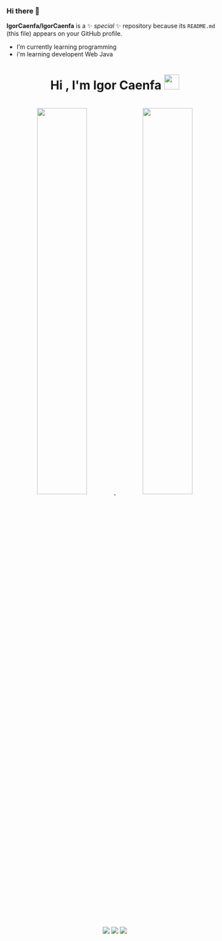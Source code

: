 ### Hi there 👋


**IgorCaenfa/IgorCaenfa** is a ✨ _special_ ✨ repository because its `README.md` (this file) appears on your GitHub profile.


- I’m currently learning programming
- i'm learning developent Web Java 




<h1 align="center">Hi , I'm Igor Caenfa <img src="https://media.giphy.com/media/hvRJCLFzcasrR4ia7z/giphy.gif" width="35"></h1>



 <br>
<div align="center">
<a href="https://github.com/IgorCaenfa">
<img width="48%" src="https://github-readme-stats.vercel.app/api?username=IgorCaenfa&show_icons=true&theme=default&include_all_commits=true&count_private=true"/>
<img width="48%" src="https://github-readme-stats.vercel.app/api/top-langs/?username=IgorCaenfa&layout=compact&langs_count=7&theme=default"/>
</div>
<br>
<br>
<div align="center">
<a href="https://www.linkedin.com/in/igor-caenfa-994b7a221/" target="_blank"><img src="https://img.shields.io/badge/-LinkedIn-%230077B5?style=for-the-badge&logo=linkedin&logoColor=white" target="_blank"></a>  
<a href="" target="_blank"><img src="https://img.shields.io/badge/-Instagram-%23E4405F?style=for-the-badge&logo=instagram&logoColor=white" target="_blank"></a>
 <a href = "igorcaenfa@gmail.com"><img src="https://img.shields.io/badge/Gmail-D14836?style=for-the-badge&logo=gmail&logoColor=white" target="_blank"></a>
    <div/>
 
 
 
<br>
<br> 
                        
